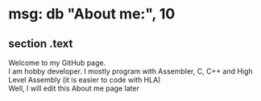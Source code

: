 # msg: db "About me:", 10

## section .text
Welcome to my GitHub page. <br>
I am hobby developer. I mostly program with Assembler, C, C++ and High Level Assembly (it is easier to code with HLA)<br>
Well, I will edit this About me page later<br>
